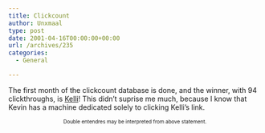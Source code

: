 ```yaml
---
title: Clickcount
author: Unxmaal
type: post
date: 2001-04-16T00:00:00+00:00
url: /archives/235
categories:
  - General

---
```

The first month of the clickcount database is done, and the winner, with 94 clickthroughs, is <A HREF="http://www.astral55.com/kelli/">Kelli</A>! This didn&#8217;t suprise me much, because I know that Kevin has a machine dedicated solely to clicking Kelli&#8217;s link. 

<font size="1">

<center>
  Double entendres may be interpreted from above statement.
</center></font>